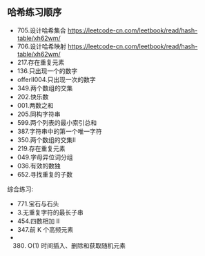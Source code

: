 ## 哈希练习顺序


- 705.设计哈希集合 https://leetcode-cn.com/leetbook/read/hash-table/xh62wm/
- 706.设计哈希映射 https://leetcode-cn.com/leetbook/read/hash-table/xh62wm/
- 217.存在重复元素
- 136.只出现一个的数字
- offerII004.只出现一次的数字
- 349.两个数组的交集
- 202.快乐数
- 001.两数之和
- 205.同构字符串
- 599.两个列表的最小索引总和
- 387.字符串中的第一个唯一字符
- 350.两个数组的交集II
- 219.存在重复元素
- 049.字母异位词分组
- 036.有效的数独
- 652.寻找重复的子数


综合练习:
- 771.宝石与石头
- 3.无重复字符的最长子串
- 454.四数相加 II
- 347.前 K 个高频元素
- 380. O(1) 时间插入、删除和获取随机元素